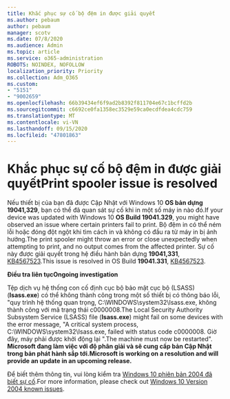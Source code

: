 ```yaml
---
title: Khắc phục sự cố bộ đệm in được giải quyết
ms.author: pebaum
author: pebaum
manager: scotv
ms.date: 07/8/2020
ms.audience: Admin
ms.topic: article
ms.service: o365-administration
ROBOTS: NOINDEX, NOFOLLOW
localization_priority: Priority
ms.collection: Adm_O365
ms.custom:
- "5151"
- "9002659"
ms.openlocfilehash: 66b39434ef6f9ad2b8392f811704e67c1bcffd2b
ms.sourcegitcommit: c6692ce0fa1358ec3529e59ca0ecdfdea4cdc759
ms.translationtype: MT
ms.contentlocale: vi-VN
ms.lasthandoff: 09/15/2020
ms.locfileid: "47801863"
---
```

# <a name="print-spooler-issue-is-resolved"></a><span data-ttu-id="24874-102">Khắc phục sự cố bộ đệm in được giải quyết</span><span class="sxs-lookup"><span data-stu-id="24874-102">Print spooler issue is resolved</span></span>

<span data-ttu-id="24874-103">Nếu thiết bị của bạn đã được Cập Nhật với Windows 10  **OS bản dựng 19041,329**, bạn có thể đã quan sát sự cố khi in một số máy in nào đó.</span><span class="sxs-lookup"><span data-stu-id="24874-103">If your device was updated with Windows 10  **OS Build 19041.329**, you might have observed an issue where certain printers fail to print.</span></span> <span data-ttu-id="24874-104">Bộ đệm in có thể ném lỗi hoặc đóng đột ngột khi tìm cách in và không có đầu ra từ máy in bị ảnh hưởng.</span><span class="sxs-lookup"><span data-stu-id="24874-104">The print spooler might throw an error or close unexpectedly when attempting to print, and no output comes from the affected printer.</span></span> <span data-ttu-id="24874-105">Sự cố này được giải quyết trong hệ điều hành bản dựng  **19041,331**, [KB4567523](https://support.microsoft.com/help/4567523/windows-10-update-kb4567523).</span><span class="sxs-lookup"><span data-stu-id="24874-105">This issue is resolved in OS Build  **19041.331**, [KB4567523](https://support.microsoft.com/help/4567523/windows-10-update-kb4567523).</span></span>  

<span data-ttu-id="24874-106">**Điều tra liên tục**</span><span class="sxs-lookup"><span data-stu-id="24874-106">**Ongoing investigation**</span></span>

<span data-ttu-id="24874-107">Tệp dịch vụ hệ thống con cố định cục bộ bảo mật cục bộ (LSASS) (**Isass.exe**) có thể không thành công trong một số thiết bị có thông báo lỗi, "quy trình hệ thống quan trọng, C:\WINDOWS\system32\Isass.exe, không thành công với mã trạng thái c0000008.</span><span class="sxs-lookup"><span data-stu-id="24874-107">The Local Security Authority Subsystem Service (LSASS) file (**Isass.exe**) might fail on some devices with the error message, "A critical system process, C:\WINDOWS\system32\Isass.exe, failed with status code c0000008.</span></span> <span data-ttu-id="24874-108">Giờ đây, máy phải được khởi động lại ".</span><span class="sxs-lookup"><span data-stu-id="24874-108">The machine must now be restarted".</span></span>  <span data-ttu-id="24874-109">**Microsoft đang làm việc với độ phân giải và sẽ cung cấp bản Cập Nhật trong bản phát hành sắp tới.**</span><span class="sxs-lookup"><span data-stu-id="24874-109">**Microsoft is working on a resolution and will provide an update in an upcoming release.**</span></span>

<span data-ttu-id="24874-110">Để biết thêm thông tin, vui lòng kiểm tra  [Windows 10 phiên bản 2004 đã biết sự cố](https://docs.microsoft.com/windows/release-information/status-windows-10-2004#442msgdesc).</span><span class="sxs-lookup"><span data-stu-id="24874-110">For more information, please check out  [Windows 10 Version 2004 known issues](https://docs.microsoft.com/windows/release-information/status-windows-10-2004#442msgdesc).</span></span>
